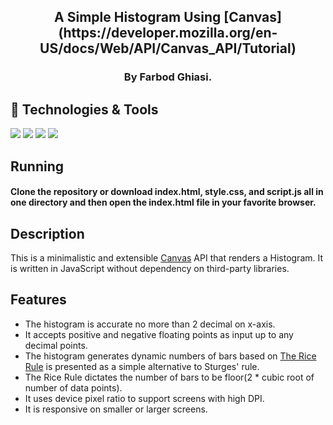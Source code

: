 <h2 align="center">A Simple Histogram Using [Canvas](https://developer.mozilla.org/en-US/docs/Web/API/Canvas_API/Tutorial)</h2>
<h3 align="center">By Farbod Ghiasi.</h3>

## 🔧 Technologies & Tools
![](https://img.shields.io/badge/OS-Ubuntu-informational?style=flat&logo=Ubuntu&logoColor=white&color=orange)
![](https://img.shields.io/badge/Editor-IntelliJ_IDEA-informational?style=flat&logo=PyCharm&logoColor=white&color=black)
![](https://img.shields.io/badge/FrontEnd-JavaScript-informational?style=flat&logo=JavaScript&logoColor=white&color=F7DF1E)
![](https://img.shields.io/badge/VS-GitHub-informational?style=flat&logo=JavaScript&logoColor=white&color=F05032)
## Running
#### Clone the repository or download index.html, style.css, and script.js all in one directory and then open the index.html file in your favorite browser.
## Description

This is a minimalistic and extensible [Canvas](https://developer.mozilla.org/en-US/docs/Web/API/Canvas_API/Tutorial) API that renders a Histogram. It is written in JavaScript without dependency on third-party libraries.

## Features
* The histogram is accurate no more than 2 decimal on x-axis.
* It accepts positive and negative floating points as input up to any decimal points.
* The histogram generates dynamic numbers of bars based on [The Rice Rule](https://en.wikipedia.org/wiki/Histogram) is presented as a simple alternative to Sturges' rule.
* The Rice Rule dictates the number of bars to be floor(2 * cubic root of number of data points).
* It uses device pixel ratio to support screens with high DPI.
* It is responsive on smaller or larger screens.